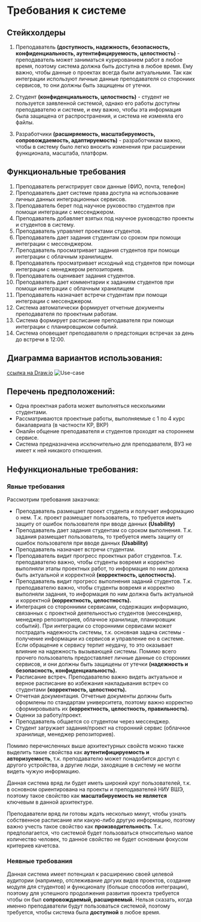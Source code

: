 ﻿# Требования к системе

## Стейкхолдеры

 1. Преподаватель **(доступность, надежность, безопасность, конфиденциальность, аутентифицируемость, целостность)** -
    преподаватель может заниматься курированием работ в любое время,
    поэтому система должна быть доступна в любое время. Ему важно, чтобы
    данные о проектах всегда были актуальными. Так как интеграции
    используют личные данные преподавателя со сторониих сервисов, то они
    должны быть защищены от утечки.
   
 2. Студент **(конфиденциальность, целостность)** - студент не пользуется заявленной системой, однако его работы доступны преподавателю и
        системе, и ему важно, чтобы эта информация была защищена от
        распространения, и система не изменяла его файлы.
        
3. Разработчики **(расширяемость, масштабируемость, сопровождаемость, адаптируемость)** - разработчикам важно, чтобы в систему было легко вносить изменения при расширении функционала, масштаба, платформ.

## Функциональные требования

 1. Преподаватель регистрирует свои данные (ФИО, почта, телефон)
 2. Преподаватель дает системе права доступа на использование личных данных интеграционных сервисов.
 3. Преподаватель берет под научное руковоство студентов при помощи интеграции с мессенджером.
 4. Преподаватель добавляет взятых под научное руководство проекты и студентов в систему.
 5. Преподаватель управляет проектами студентов.
 6. Преподаватель дает задания студентам со сроком при помощи интеграции с мессенджером.
 7. Преподаватель просматривает задания студентов при помощи интеграции с облачным хранилищем.
 8. Преподаватель просматривает исходный код студентов при помощи интеграции с менеджером репозиториев.
 9. Преподаватель оценивает задания студентов.
 10. Преподаватель дает комментарии к заданиям студентов  при помощи интеграции с облачным хранилищем
 11. Преподаватель назначает встречи студентам при помощи интеграции с мессенджером.
 12. Система автоматически формирует отчетные документы преподавателя по проектным работам.
 13. Система формирует расписание преподавателя при помощи интеграции с планировщиком событий.
 14. Система оповещает преподавателя о предстоящих встречах за день до встречи в 12:00.

## Диаграмма вариантов использования:

[ссылка на Draw.io](https://drive.google.com/file/d/12fxXDw3N5_OdpA3vnookkBwwwIBH5MFm/view?usp=sharing)
![Use-case](https://github.com/TypicalMedic/Software-Architecture/blob/LabWork1/Lab%20Work%20%E2%84%961/Docs/UseCaseToBe.drawio.png?raw=true)

## Перечень предположений:
- Одна проектная работа может выполняться несколькими студентами.
- Рассматриваются проектные работы, выполняемые с 1 по 4 курс бакалавриата (в частности КР, ВКР)
- Оналйн общение преподавателя и студентов проходят на стороннем сервисе.
- Система предназначена исключительно для преподавателя, ВУЗ не имеет к ней никакого отношения.

## Нефункциональные требования:
### Явные требования
Рассмотрим требования заказчика:
- Преподаватель размещает проект студента и получает информацию о нем.
Т.к. проект размещает пользователь, то требуется иметь защиту от ошибок пользователя при вводе данных **(Usability)**
- Преподаватель дает задания студентам со сроком выполнения.
Т.к. задания размещает пользователь, то требуется иметь защиту от ошибок пользователя при вводе данных **(Usability)**
- Преподаватель назначает встречи студентам.
- Преподаватель видит прогресс проектных работ студентов.
Т.к. преподавателю важно, чтобы студенты вовремя и корректно выполняли этапы проектных работ, то информация по ним должна быть актуальной и корректной **(корректность, целостность).**
- Преподаватель видит прогресс выполнения заданий студентов.
Т.к. преподавателю важно, чтобы студенты вовремя и корректно выполняли задания, то информация по ним должна быть актуальной и корректной **(корректность, целостность).**
- Интеграция со сторонними сервисами, содержащих информацию, связанных с проектной деятельностью студентов (мессенджер, менеджер репозиториев, облачное хранилище, планировщик событий).
При интеграции со сторонними сервисами может пострадать надежность системы, т.к. основная задача системы - получение информации из сервисов и управление ею в системе. Если обращение к сервису терпит неудачу, то это оказывает влияние на надежность вызывающей системы. Помимо всего прочего пользователь предоставляет личные данные со сторониих сервисов, и они должны быть защищены от утечки **(надежность и безопасность, конфиденциальность).**
- Расписание встреч.
Преподавателю важно видеть актуальное и верное расписание во избежания накладывания встреч со студентами **(корректность, целостность).**
- Отчетная документация.
Отчетные документы должны быть оформлены по стандартам университета, поэтому важно корректно сформировывать их **(корректность, целостность, правильность).**
- Оценки за работу/проект.
- Преподаватель общается со студентом через мессенджер.
- Студент загружает задания/проект на сторонний сервис (облачное хранилище, менеджер репозиториев).

Помимо перечисленных выше архитектурных свойств можно также выделить такие свойства как **аутентифицируемость и авторизуемость**, т.к. преподавателю может понадобится доступ с другого устройства, а другие люди, заходящие в систему не могли видеть чужую информацию. 

Данная система вряд ли будет иметь широкий круг пользователей, т.к. в основном ориентирована на проекты и преподавателей НИУ ВШЭ, поэтому такое свойство как **масштабируемость** **не является** ключевым в данной архитектуре. 

Преподаватели вряд ли готовы ждать несколько минут, чтобы узнать собственное расписание или какую-либо другую информацию, поэтому важно учесть такое свойство как **производительность**. Т.к. предполагается, что системой будет пользоваться относительно малое количество человек, то данное свойство не будет основным фокусом критериев качетсва.
### Неявные требования
Данная система имеет потенциал к расширению своей целевой аудитории (например, отслеживание дргуих видов проектов, создание модуля для студентов) и функционалу (больше способов интеграции), поэтому для успешного продолжения развития проекта требуется чтобы он был **сопровождаемый, расширяемый.** 
Нельзя сказать, когда именно преподаватели будут пользоваться системой, поэтому требуется, чтобы система была **доступной** в любое время.
